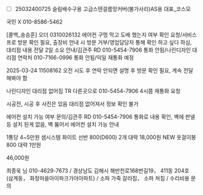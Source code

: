 - [ ] 25032400725 슬림배수구용 고급스텐걸름망커버(불가사리)AS용 대표_코스모

국민 X 010-8586-5462

[콜백_송승훈] 오더 0310026132 에어컨 구멍 막고 도배 했는지 여부 확인 요청/서비스 프로 방문 확인 필요, 출장비 안내 시 방문 거부/영업담당자 통해 확인 하고 싶다 하심, 대리점 내용 전달 2일 소요 안내/김관주 RD 010-5454-7906 통화 안됨/나린디자인 대리점 연락처 010-7166-0996 통화 안됨/익일 재통화 예정

2025-03-24 11508162 
오전 시도 후 연락 안되면 설명 후 방문 확인 필요, 계속 전달 해봐야 함

나린디자인 대리점 없어짐
TR 다른곳으로
010-5454-7906 4시쯤 재통화 요청

시공전, 시공 후 사진은 있음
대리점 없어져서 정보 확인 불가

에어컨 설치 가능 여부 문의/김관주 RD 010-5454-7906 통화로 내용 확인, 벽에 판넬 등 설치 된게 없음, 벽 뚫어서 에어컨 설치 가능 안내

1통당 4~5만원
샘시스템 화이트 선반 800(D600) 2개 대략 18,000원
NEW 옷걸이봉 800 대략 1만원


46,000원


최종욱 님  010-4629-7673  / 경상남도 김해시 해반천로168번길19， 411동 204호 (삼계동， 화정마을아이파크가야아파트) / 소파 가죽 갈라짐， 소파 쳐짐  / 수리비용 문의


